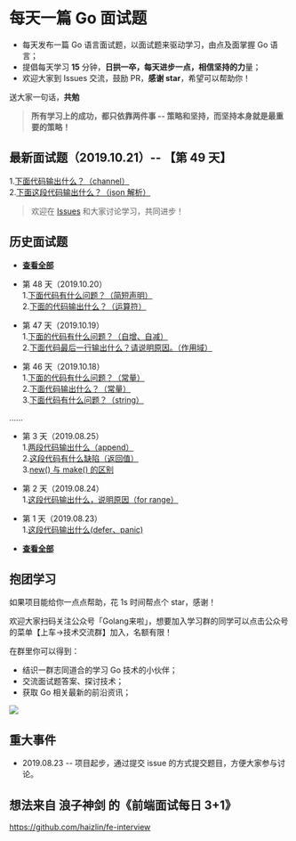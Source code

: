 # 每天一篇 Go 面试题
- 每天发布一篇 Go 语言面试题，以面试题来驱动学习，由点及面掌握 Go 语言；
- 提倡每天学习 **15** 分钟，**日拱一卒，每天进步一点，相信坚持的力**量；
- 欢迎大家到 Issues 交流，鼓励 PR，**感谢 star**，希望可以帮助你！

送大家一句话，**共勉**
> **所有学习上的成功，都只依靠两件事 -- 策略和坚持，而坚持本身就是最重要的策略！**



## 最新面试题（2019.10.21）-- 【第 49 天】

1.[下面代码输出什么？（channel）](https://github.com/Seekload/go-interview/issues/64)<br>
2.[下面这段代码输出什么？（json 解析）](https://github.com/Seekload/go-interview/issues/65)<br>



> 欢迎在 [Issues](https://github.com/Seekload/go-interview/issues) 和大家讨论学习，共同进步！


## 历史面试题
- [**查看全部**](https://github.com/Seekload/go-interview/blob/master/category/history.md)<br>

- 第 48 天（2019.10.20）<br>
1.[下面代码有什么问题？（简短声明）](https://github.com/Seekload/go-interview/issues/54)<br>
2.[下面的代码输出什么？（运算符）](https://github.com/Seekload/go-interview/issues/55)<br>

- 第 47 天（2019.10.19）<br>
1.[下面的代码有什么问题？（自增、自减）](https://github.com/Seekload/go-interview/issues/56)<br>
2.[下面代码最后一行输出什么？请说明原因。（作用域）](https://github.com/Seekload/go-interview/issues/57)<br>


- 第 46 天（2019.10.18）<br>
1.[下面的代码有什么问题？（常量）](https://github.com/Seekload/go-interview/issues/58)<br>
2.[下面代码输出什么？（常量）](https://github.com/Seekload/go-interview/issues/59)<br>
3.[下面代码有什么问题？（string）](https://github.com/Seekload/go-interview/issues/60)<br>

......

- 第 3 天（2019.08.25）<br>
1.[两段代码输出什么（append）](https://github.com/Seekload/go-interview/issues/4)<br>
2.[这段代码有什么缺陷（返回值）](https://github.com/Seekload/go-interview/issues/5)<br>
3.[new() 与 make() 的区别](https://github.com/Seekload/go-interview/issues/6)

- 第 2 天（2019.08.24）<br>
1.[这段代码输出什么，说明原因（for range）](https://github.com/Seekload/go-interview/issues/3)

- 第 1 天（2019.08.23）<br>
1.[这段代码输出什么(defer、panic)](https://github.com/Seekload/go-interview/issues/2)

- [**查看全部**](https://github.com/Seekload/go-interview/blob/master/category/history.md)<br>


## 抱团学习
如果项目能给你一点点帮助，花 1s 时间帮点个 star，感谢！

欢迎大家扫码关注公众号「Golang来啦」，想要加入学习群的同学可以点击公众号的菜单【上车->技术交流群】加入，名额有限！

在群里你可以得到：
- 结识一群志同道合的学习 Go 技术的小伙伴；
- 交流面试题答案、探讨技术；
- 获取 Go 相关最新的前沿资讯；


<img src="https://img-blog.csdnimg.cn/20190329073452382.jpg">




## 重大事件
- 2019.08.23 -- 项目起步，通过提交 issue 的方式提交题目，方便大家参与讨论。


## 想法来自 浪子神剑 的《前端面试每日 3+1》
https://github.com/haizlin/fe-interview